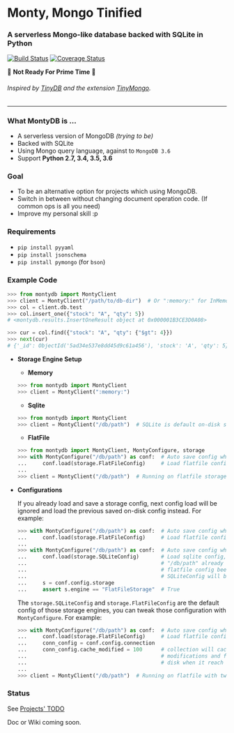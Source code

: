 
# Monty, Mongo Tinified
### A serverless Mongo-like database backed with SQLite in Python

[![Build Status](https://travis-ci.org/davidlatwe/MontyDB.svg?branch=master)](https://travis-ci.org/davidlatwe/MontyDB)
[![Coverage Status](https://coveralls.io/repos/github/davidlatwe/MontyDB/badge.svg)](https://coveralls.io/github/davidlatwe/MontyDB)

:construction: **Not Ready For Prime Time** :construction:

###### Inspired by [TinyDB](https://github.com/msiemens/tinydb) and the extension [TinyMongo](https://github.com/schapman1974/tinymongo).

---

### What MontyDB is ...
* A serverless version of MongoDB *(trying to be)*
* Backed with SQLite
* Using Mongo query language, against to `MongoDB 3.6`
* Support **Python 2.7, 3.4, 3.5, 3.6**

### Goal
* To be an alternative option for projects which using MongoDB.
* Switch in between without changing document operation code. (If common ops is all you need)
* Improve my personal skill :p

### Requirements
* `pip install pyyaml`
* `pip install jsonschema`
* `pip install pymongo` (for `bson`)

### Example Code
```python
>>> from montydb import MontyClient
>>> client = MontyClient("/path/to/db-dir")  # Or ":memory:" for InMemory mode
>>> col = client.db.test
>>> col.insert_one({"stock": "A", "qty": 5})
# <montydb.results.InsertOneResult object at 0x000001B3CE3D0A08>

>>> cur = col.find({"stock": "A", "qty": {"$gt": 4}})
>>> next(cur)
# {'_id': ObjectId('5ad34e537e8dd45d9c61a456'), 'stock': 'A', 'qty': 5}
```

* **Storage Engine Setup**

  - **Memory**
  
  ```python
  >>> from montydb import MontyClient
  >>> client = MontyClient(":memory:")
  ```
  - **Sqlite**
  
  ```python
  >>> from montydb import MontyClient
  >>> client = MontyClient("/db/path")  # SQLite is default on-disk storage
  ```
  - **FlatFile**
  
  ```python
  >>> from montydb import MontyClient, MontyConfigure, storage
  >>> with MontyConfigure("/db/path") as conf:  # Auto save config when exit
  ...     conf.load(storage.FlatFileConfig)     # Load flatfile config
  ...
  >>> client = MontyClient("/db/path")  # Running on flatfile storage now
  ```

* **Configurations**

   If you already load and save a storage config, next config load will be ignored and load the previous saved on-disk config instead.
   For example:

  ```python
  >>> with MontyConfigure("/db/path") as conf:  # Auto save config when exit
  ...     conf.load(storage.FlatFileConfig)     # Load flatfile config
  ...
  >>> with MontyConfigure("/db/path") as conf:  # Auto save config when exit
  ...     conf.load(storage.SQLiteConfig)       # Load sqlite config, but
  ...                                           # "/db/path" already has
  ...                                           # flatfile config been saved,
  ...                                           # SQLiteConfig will be ignored.
  ...     s = conf.config.storage
  ...     assert s.engine == "FlatFileStorage"  # True
  ```

  The `storage.SQLiteConfig` and `storage.FlatFileConfig` are the default config of those storage engines, you can tweak those configuration with `MontyConfigure`. For example:

  ```python
  >>> with MontyConfigure("/db/path") as conf:  # Auto save config when exit
  ...     conf.load(storage.FlatFileConfig)     # Load flatfile config
  ...     conn_config = conf.config.connection
  ...     conn_config.cache_modified = 100      # collection will cache 100
  ...                                           # modifications and flush to
  ...                                           # disk when it reach 101
  ...
  >>> client = MontyClient("/db/path")  # Running on flatfile with tweaked config
  ```

### Status
See [Projects' TODO](https://github.com/davidlatwe/MontyDB/projects/1)

Doc or Wiki coming soon.
